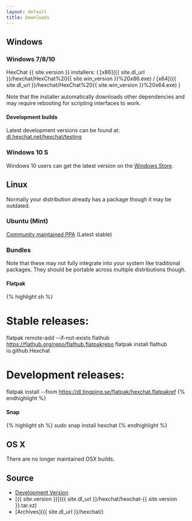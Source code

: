 ```yaml
---
layout: default
title: Downloads
---
```


## Windows

### Windows 7/8/10

HexChat {{ site.version }} installers: ( [x86]({{ site.dl_url }}/hexchat/HexChat%20{{ site.win_version }}%20x86.exe) / [x64]({{ site.dl_url }}/hexchat/HexChat%20{{ site.win_version }}%20x64.exe) )

Note that the installer automatically downloads other dependencies and may require
rebooting for scripting interfaces to work.

#### Development builds

Latest development versions can be found at: [dl.hexchat.net/hexchat/testing](https://dl.hexchat.net/hexchat/testing)

### Windows 10 S

Windows 10 users can get the latest version on the [Windows Store](ms-windows-store://pdp/?productid=9nrrbgttm4j2).

## Linux
Normally your distribution already has a package though it may be outdated.

### Ubuntu (Mint)
[Community maintained PPA](https://launchpad.net/~overcoder/+archive/ubuntu/hexchat) (Latest stable)

### Bundles
Note that these may not fully integrate into your system like traditional packages. They should be portable
across multiple distributions though.

#### Flatpak

{% highlight sh %}
# Stable releases:
flatpak remote-add --if-not-exists flathub https://flathub.org/repo/flathub.flatpakrepo
flatpak install flathub io.github.Hexchat

# Development releases:
flatpak install --from https://dl.tingping.se/flatpak/hexchat.flatpakref
{% endhighlight %}

#### Snap

{% highlight sh %}
sudo snap install hexchat
{% endhighlight %}

## OS X

There are no longer maintained OSX builds.

## Source
- [Development Version](https://github.com/hexchat/hexchat/archive/master.tar.gz)
- [{{ site.version }}]({{ site.dl_url }}/hexchat/hexchat-{{ site.version }}.tar.xz)
- [Archives]({{ site.dl_url }}/hexchat/)
